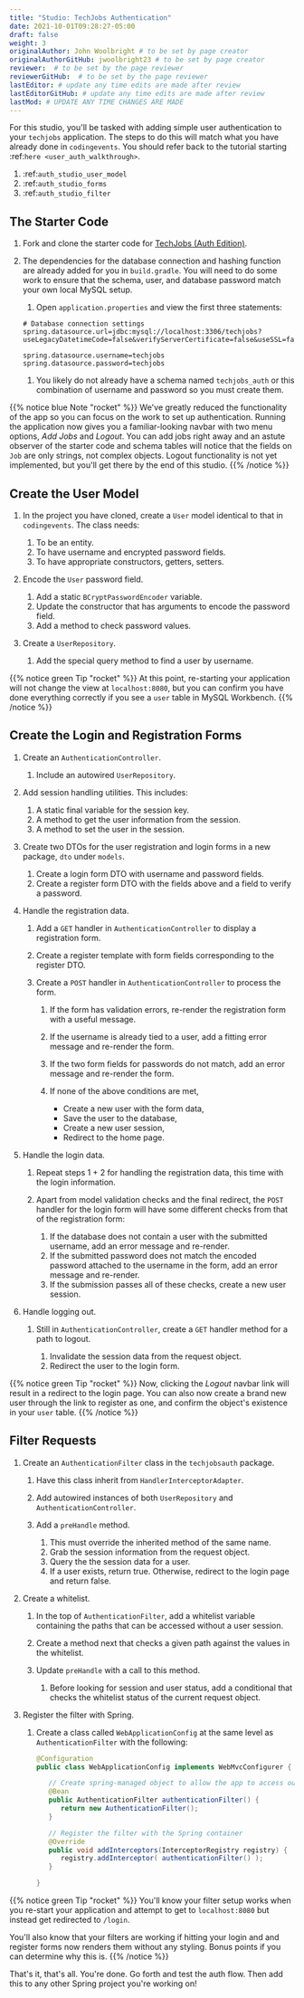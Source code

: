 ```yaml
---
title: "Studio: TechJobs Authentication"
date: 2021-10-01T09:28:27-05:00
draft: false
weight: 3
originalAuthor: John Woolbright # to be set by page creator
originalAuthorGitHub: jwoolbright23 # to be set by page creator
reviewer:  # to be set by the page reviewer
reviewerGitHub:  # to be set by the page reviewer
lastEditor: # update any time edits are made after review
lastEditorGitHub: # update any time edits are made after review
lastMod: # UPDATE ANY TIME CHANGES ARE MADE
---
```


For this studio, you'll be tasked with adding simple user authentication to your 
`techjobs` application. The steps to do this will match what you have already done 
in `codingevents`. You should refer back to the tutorial starting 
:ref:`here <user_auth_walkthrough>`.

1. :ref:`auth_studio_user_model`
1. :ref:`auth_studio_forms`
1. :ref:`auth_studio_filter`

## The Starter Code

1. Fork and clone the starter code for [TechJobs (Auth Edition)](https://github.com/LaunchCodeEducation/TechjobsAuthenticationJava).

1. The dependencies for the database connection and hashing function 
   are already added for you in `build.gradle`. You will need to 
   do some work to ensure that the schema, user, and database password 
   match your own local MySQL setup.

   1. Open `application.properties` and view the first three statements:

   ```console
   # Database connection settings
   spring.datasource.url=jdbc:mysql://localhost:3306/techjobs?useLegacyDatetimeCode=false&verifyServerCertificate=false&useSSL=false&requireSSL=false&allowPublicKeyRetrieval=true&serverTimezone=America/Chicago
   
   spring.datasource.username=techjobs
   spring.datasource.password=techjobs
   ```

   1. You likely do not already have a schema named `techjobs_auth` or this combination of username and password so you must create them.

<!-- TODO: Update Links below when content is added to book -->
   <!-- {{% notice green Tip "rocket" %}}
   To create a new schema in your current connection, refer back to the instructions in `SQL Part 1 Exercises <https://education.launchcode.org/SQL/chapters/mysql-part-1/exercises.html>`_.

   To create a new user with permissions, refresh your memory
   in :ref:`setup-orm-database`.
   {{% /notice %}} -->
      


{{% notice blue Note "rocket" %}}
We've greatly reduced the functionality of the app so you can focus
on the work to set up authentication. Running the application now 
gives you a familiar-looking navbar with two menu options, *Add Jobs* and *Logout*.
You can add jobs right away and an astute observer of the starter code and
schema tables will notice that the fields on `Job` are only strings, not
complex objects. Logout functionality is not yet implemented, but you'll get there by the end of 
this studio.
{{% /notice %}}

## Create the User Model

1. In the project you have cloned, create a `User` model identical to that in `codingevents`. The class needs:

   1. To be an entity.
   1. To have username and encrypted password fields.
   1. To have appropriate constructors, getters, setters.

1. Encode the `User` password field.

   1. Add a static `BCryptPasswordEncoder` variable.
   1. Update the constructor that has arguments to encode the password field.
   1. Add a method to check password values.

1. Create a `UserRepository`.

   1. Add the special query method to find a user by username.

{{% notice green Tip "rocket" %}}
At this point, re-starting your application will not change the view
at `localhost:8080`, but you can confirm you have done everything correctly if you see a `user` 
table in MySQL Workbench. 
{{% /notice %}}

## Create the Login and Registration Forms

1. Create an `AuthenticationController`.

   1. Include an autowired `UserRepository`.

1. Add session handling utilities. This includes:

   1. A static final variable for the session key.
   1. A method to get the user information from the session.
   1. A method to set the user in the session.

1. Create two DTOs for the user registration and login forms in a new package, `dto` under `models`.

   1. Create a login form DTO with username and password fields.
   1. Create a register form DTO with the fields above and a field to verify a password.

1. Handle the registration data.

   1. Add a `GET` handler in `AuthenticationController` to display a registration form.
   1. Create a register template with form fields corresponding to the register DTO.
   1. Create a `POST` handler in `AuthenticationController` to process the form.

      1. If the form has validation errors, re-render the registration form with a useful message.
      1. If the username is already tied to a user, add a fitting error message and re-render the form.
      1. If the two form fields for passwords do not match, add an error message and re-render the form.
      1. If none of the above conditions are met, 
      
         - Create a new user with the form data, 
         - Save the user to the database, 
         - Create a new user session,
         - Redirect to the home page.

1. Handle the login data.

   1. Repeat steps 1 + 2 for handling the registration data, this time with the login information.
   1. Apart from model validation checks and the final redirect, the `POST` handler for the login form will 
      have some different checks from that of the registration form:

      1. If the database does not contain a user with the submitted username, add an error message and re-render.
      1. If the submitted password does not match the encoded password attached to the username in the form, 
         add an error message and re-render.
      1. If the submission passes all of these checks, create a new user session.

1. Handle logging out.

   1. Still in `AuthenticationController`, create a `GET` handler method for a path to logout.

      1. Invalidate the session data from the request object.
      1. Redirect the user to the login form.

{{% notice green Tip "rocket" %}}
Now, clicking the *Logout* navbar link will result in a redirect to the login page. You can also now create 
a brand new user through the link to register as one, and confirm the object's existence in your `user`
table.
{{% /notice %}}

## Filter Requests

1. Create an `AuthenticationFilter` class in the `techjobsauth` package.

   1. Have this class inherit from `HandlerInterceptorAdapter`.
   1. Add autowired instances of both `UserRepository` and `AuthenticationController`.
   1. Add a `preHandle` method.

      1. This must override the inherited method of the same name.
      1. Grab the session information from the request object.
      1. Query the the session data for a user.
      1. If a user exists, return true. Otherwise, redirect to the login page and return false.

1. Create a whitelist.

   1. In the top of `AuthenticationFilter`, add a whitelist variable containing the paths that can be 
      accessed without a user session.
   1. Create a method next that checks a given path against the values in the whitelist. 
   1. Update `preHandle` with a call to this method.

      1. Before looking for session and user status, add a conditional that checks the whitelist status 
         of the current request object.

1. Register the filter with Spring.

   1. Create a class called `WebApplicationConfig` at the same 
      level as `AuthenticationFilter` with the following:

      ```java {linenos=table}
      @Configuration
      public class WebApplicationConfig implements WebMvcConfigurer {

         // Create spring-managed object to allow the app to access our filter
         @Bean
         public AuthenticationFilter authenticationFilter() {
            return new AuthenticationFilter();
         }

         // Register the filter with the Spring container
         @Override
         public void addInterceptors(InterceptorRegistry registry) {
            registry.addInterceptor( authenticationFilter() );
         }

      }
      ```

{{% notice green Tip "rocket" %}}
You'll know your filter setup works when you re-start your application and attempt to get to 
`localhost:8080` but instead get redirected to `/login`.

You'll also know that your filters are working if hitting your login and and register forms now renders
them without any styling. Bonus points if you can determine why this is.
{{% /notice %}}

That's it, that's all. You're done. Go forth and test the auth flow. 
Then add this to any other Spring project you're working on!